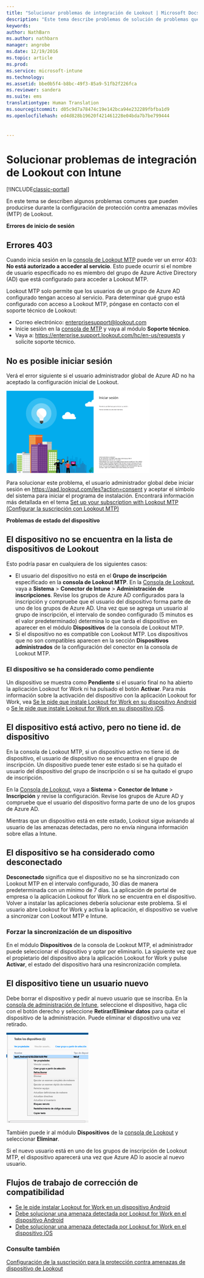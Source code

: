 ```yaml
---
title: "Solucionar problemas de integración de Lookout | Microsoft Docs"
description: "Este tema describe problemas de solución de problemas que se producen normalmente con la integración de búsqueda"
keywords: 
author: NathBarn
ms.author: nathbarn
manager: angrobe
ms.date: 12/19/2016
ms.topic: article
ms.prod: 
ms.service: microsoft-intune
ms.technology: 
ms.assetid: bbe0b5f4-b8bc-49f3-85a9-51fb2f226fca
ms.reviewer: sandera
ms.suite: ems
translationtype: Human Translation
ms.sourcegitcommit: d05c9d7a78474c19e142bca94e232289fbfba1d9
ms.openlocfilehash: ed4d828b19620f421461228e04bda7b7be799444


---
```


# <a name="troubleshoot-lookout-integration-with-intune"></a>Solucionar problemas de integración de Lookout con Intune

[!INCLUDE[classic-portal](../includes/classic-portal.md)]

En este tema se describen algunos problemas comunes que pueden producirse durante la configuración de protección contra amenazas móviles (MTP) de Lookout.

**Errores de inicio de sesión**

## <a name="403-errors"></a>Errores 403
Cuando inicia sesión en la [consola de Lookout MTP](https://aad.lookout.com) puede ver un error 403: **No está autorizado a acceder al servicio**. Esto puede ocurrir si el nombre de usuario especificado no es miembro del grupo de Azure Active Directory (AD) que está configurado para acceder a Lookout MTP.

Lookout MTP solo permite que los usuarios de un grupo de Azure AD configurado tengan acceso al servicio. Para determinar qué grupo está configurado con acceso a Lookout MTP, póngase en contacto con el soporte técnico de Lookout:

* Correo electrónico: enterprisesupport@lookout.com
* Inicie sesión en la [consola de MTP](http://aad.lookout.com) y vaya al módulo **Soporte técnico**.
* Vaya a: https://enterprise.support.lookout.com/hc/en-us/requests y solicite soporte técnico.

## <a name="unable-to-sign-in"></a>No es posible iniciar sesión
Verá el error siguiente si el usuario administrador global de Azure AD no ha aceptado la configuración inicial de Lookout.

![captura de pantalla de la pantalla de inicio de sesión de Lookout con un error de inicio de sesión](../media/mtp/lookout-mtp-consent-not-accepted-error.png)

Para solucionar este problema, el usuario administrador global debe iniciar sesión en https://aad.lookout.com/les?action=consent y aceptar el símbolo del sistema para iniciar el programa de instalación. Encontrará información más detallada en el tema [Set up your subscription with Lookout MTP (Configurar la suscripción con Lookout MTP)](../deploy-use/set-up-your-subscription-with-lookout-mtp.md)

**Problemas de estado del dispositivo**

## <a name="device-missing-from-lookout-device-list"></a>El dispositivo no se encuentra en la lista de dispositivos de Lookout

Esto podría pasar en cualquiera de los siguientes casos:
* El usuario del dispositivo no está en el **Grupo de inscripción** especificado en la **consola de Lookout MTP**.  En la [Consola de Lookout](http://aad.lookout.com), vaya a **Sistema** > **Conector de Intune** > **Administración de inscripciones**.  Revise los grupos de Azure AD configurados para la inscripción y compruebe que el usuario del dispositivo forma parte de uno de los grupos de Azure AD.  Una vez que se agrega un usuario al grupo de inscripción, el intervalo de sondeo configurado (5 minutos es el valor predeterminado) determina lo que tarda el dispositivo en aparecer en el módulo **Dispositivos** de la consola de Lookout MTP.
* Si el dispositivo no es compatible con Lookout MTP.  Los dispositivos que no son compatibles aparecen en la sección **Dispositivos administrados** de la configuración del conector en la consola de Lookout MTP.

### <a name="device-reported-as-pending"></a>El dispositivo se ha considerado como **pendiente**

Un dispositivo se muestra como **Pendiente** si el usuario final no ha abierto la aplicación Lookout for Work ni ha pulsado el botón **Activar**. Para más información sobre la activación del dispositivo con la aplicación Lookout for Work, vea [Se le pide que instale Lookout for Work en su dispositivo Android](http://docs.microsoft.com/intune/enduser/you-are-prompted-to-install-lookout-for-work-android) o [Se le pide que instale Lookout for Work en su dispositivo iOS](https://docs.microsoft.com/en-us/intune/enduser/you-are-prompted-to-install-lookout-for-work-ios).

## <a name="device-whos-active-but-has-no-device-id"></a>El dispositivo está activo, pero no tiene id. de dispositivo
En la consola de Lookout MTP, si un dispositivo activo no tiene id. de dispositivo, el usuario de dispositivo no se encuentra en el grupo de inscripción. Un dispositivo puede tener este estado si se ha quitado el usuario del dispositivo del grupo de inscripción o si se ha quitado el grupo de inscripción.

En la [Consola de Lookout](http://aad.lookout.com), vaya a **Sistema** > **Conector de Intune** > **Inscripción** y revise la configuración.  Revise los grupos de Azure AD y compruebe que el usuario del dispositivo forma parte de uno de los grupos de Azure AD.

Mientras que un dispositivo está en este estado, Lookout sigue avisando al usuario de las amenazas detectadas, pero no envía ninguna información sobre ellas a Intune.

## <a name="device-reported-as-disconnected"></a>El dispositivo se ha considerado como **desconectado**

**Desconectado** significa que el dispositivo no se ha sincronizado con Lookout MTP en el intervalo configurado, 30 días de manera predeterminada con un mínimo de 7 días. La aplicación de portal de empresa o la aplicación Lookout for Work no se encuentra en el dispositivo. Volver a instalar las aplicaciones debería solucionar este problema. Si el usuario abre Lookout for Work y activa la aplicación, el dispositivo se vuelve a sincronizar con Lookout MTP e Intune.    

### <a name="forcing-a-device-sync"></a>Forzar la sincronización de un dispositivo
En el módulo **Dispositivos** de la consola de Lookout MTP, el administrador puede seleccionar el dispositivo y optar por eliminarlo.   La siguiente vez que el propietario del dispositivo abra la aplicación Lookout for Work y pulse **Activar**, el estado del dispositivo hará una resincronización completa.

## <a name="device-has-a-new-user"></a>El dispositivo tiene un usuario nuevo
Debe borrar el dispositivo y pedir al nuevo usuario que se inscriba.  En la [consola de administración de Intune](https://manage.microsoft.com), seleccione el dispositivo, haga clic con el botón derecho y seleccione **Retirar/Eliminar datos** para quitar el dispositivo de la administración. Puede eliminar el dispositivo una vez retirado.

![captura de pantalla del módulo de dispositivos de la consola de administración de Intune con la opción Retirar/Eliminar datos](../media/mtp/mtp-retire-device-intune-console.png)

También puede ir al módulo **Dispositivos** de la [consola de Lookout](http://aad.lookout.com) y seleccionar **Eliminar**.  

Si el nuevo usuario está en uno de los grupos de inscripción de Lookout MTP, el dispositivo aparecerá una vez que Azure AD lo asocie al nuevo usuario.

## <a name="compliance-remediation-workflows"></a>Flujos de trabajo de corrección de compatibilidad
- [Se le pide instalar Lookout for Work en un dispositivo Android]( http://docs.microsoft.com/intune/enduser/you-are-prompted-to-install-lookout-for-work-android)
- [Debe solucionar una amenaza detectada por Lookout for Work en el dispositivo Android](http://docs.microsoft.com/intune/enduser/you-need-to-resolve-a-threat-found-by-lookout-for-work-android)
- [Debe solucionar una amenaza detectada por Lookout for Work en el dispositivo iOS](https://docs.microsoft.com/en-us/intune/enduser/you-need-to-resolve-a-threat-found-by-lookout-for-work-ios)


### <a name="see-also"></a>Consulte también
[Configuración de la suscripción para la protección contra amenazas de dispositivo de Lookout](https://docs.microsoft.com/en-us/intune/deploy-use/set-up-your-subscription-with-lookout-mtp)



<!--HONumber=Jan17_HO2-->


